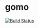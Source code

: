 # gomo

[![Build Status](https://img.shields.io/travis/xcatliu/pagic.svg)](https://travis-ci.org/xcatliu/pagic)